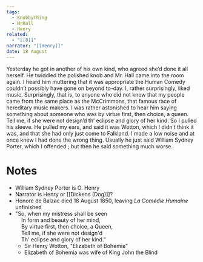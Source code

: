 ```yaml
---
tags:
  - KnobbyThing
  - MrHall
  - Henry
related:
  - "[[8]]"
narrator: "[[Henry]]"
date: 18 August
---
```

Yesterday he got in another of his own kind, who agreed she’d done it all herself. He twiddled the polished knob and Mr. Hall came into the room again. I heard him muttering that it was appropriate the Human Comedy couldn’t possibly have gone on beyond to-day. I, rather surprisingly, liked music. Surprisingly, that is, to anyone who did not know that my people came from the same place as the McCrimmons, that famous race of hereditary music makers. I was rather astonished to hear him saying something about someone who was by virtue first, then choice, a queen. Tell me, if she were not design’d th’ eclipse and glory of her kind. So I pulled his sleeve. He pulled my ears, and said it was Wotton, which I didn’t think it was, and that she had only just come to Falkland. I made a low noise and at once knew I had done the wrong thing. Usually he just said William Sydney Porter, which I offended ; but then he said something much worse.

# Notes
- William Sydney Porter is O. Henry
- Narrator is Henry or [[Dickens (Dog)]]?
- Honore de Balzac died 18 August 1850, leaving *La Comédie Humaine* unfinished
- "So, when my mistress shall be seen  
    In form and beauty of her mind,  
    By virtue first, then choice, a Queen,  
    Tell me, if she were not design'd  
    Th' eclipse and glory of her kind."
	- Sir Henry Wotton, "Elizabeth of Bohemia"
	- Elizabeth of Bohemia was wife of King John the Blind
